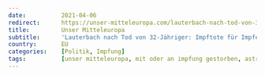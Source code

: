 ```yaml
---
date:          2021-04-06
redirect:      https://unser-mitteleuropa.com/lauterbach-nach-tod-von-32-jaehriger-impftote-fuer-impferfolg-muesse-man-hinnehmen/
title:         Unser Mitteleuropa
subtitle:      'Lauterbach nach Tod von 32-Jähriger: Impftote für Impferfolg müsse man hinnehmen'
country:       EU
categories:    [Politik, Impfung]
tags:          [unser mitteleuropa, mit oder an impfung gestorben, astrazeneca]
---
```

